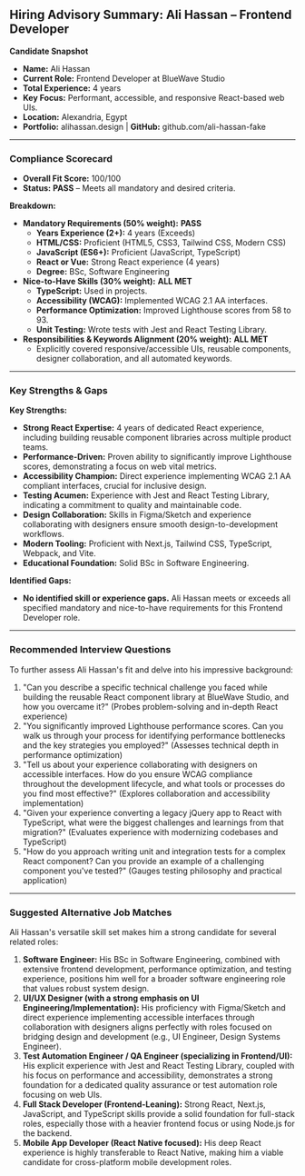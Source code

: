 ## Hiring Advisory Summary: Ali Hassan – Frontend Developer

**Candidate Snapshot**
*   **Name:** Ali Hassan
*   **Current Role:** Frontend Developer at BlueWave Studio
*   **Total Experience:** 4 years
*   **Key Focus:** Performant, accessible, and responsive React-based web UIs.
*   **Location:** Alexandria, Egypt
*   **Portfolio:** alihassan.design | **GitHub:** github.com/ali-hassan-fake

---

### Compliance Scorecard

*   **Overall Fit Score:** 100/100
*   **Status:** **PASS** – Meets all mandatory and desired criteria.

**Breakdown:**
*   **Mandatory Requirements (50% weight):** **PASS**
    *   **Years Experience (2+):** 4 years (Exceeds)
    *   **HTML/CSS:** Proficient (HTML5, CSS3, Tailwind CSS, Modern CSS)
    *   **JavaScript (ES6+):** Proficient (JavaScript, TypeScript)
    *   **React or Vue:** Strong React experience (4 years)
    *   **Degree:** BSc, Software Engineering
*   **Nice-to-Have Skills (30% weight):** **ALL MET**
    *   **TypeScript:** Used in projects.
    *   **Accessibility (WCAG):** Implemented WCAG 2.1 AA interfaces.
    *   **Performance Optimization:** Improved Lighthouse scores from 58 to 93.
    *   **Unit Testing:** Wrote tests with Jest and React Testing Library.
*   **Responsibilities & Keywords Alignment (20% weight):** **ALL MET**
    *   Explicitly covered responsive/accessible UIs, reusable components, designer collaboration, and all automated keywords.

---

### Key Strengths & Gaps

**Key Strengths:**
*   **Strong React Expertise:** 4 years of dedicated React experience, including building reusable component libraries across multiple product teams.
*   **Performance-Driven:** Proven ability to significantly improve Lighthouse scores, demonstrating a focus on web vital metrics.
*   **Accessibility Champion:** Direct experience implementing WCAG 2.1 AA compliant interfaces, crucial for inclusive design.
*   **Testing Acumen:** Experience with Jest and React Testing Library, indicating a commitment to quality and maintainable code.
*   **Design Collaboration:** Skills in Figma/Sketch and experience collaborating with designers ensure smooth design-to-development workflows.
*   **Modern Tooling:** Proficient with Next.js, Tailwind CSS, TypeScript, Webpack, and Vite.
*   **Educational Foundation:** Solid BSc in Software Engineering.

**Identified Gaps:**
*   **No identified skill or experience gaps.** Ali Hassan meets or exceeds all specified mandatory and nice-to-have requirements for this Frontend Developer role.

---

### Recommended Interview Questions

To further assess Ali Hassan's fit and delve into his impressive background:

1.  "Can you describe a specific technical challenge you faced while building the reusable React component library at BlueWave Studio, and how you overcame it?" (Probes problem-solving and in-depth React experience)
2.  "You significantly improved Lighthouse performance scores. Can you walk us through your process for identifying performance bottlenecks and the key strategies you employed?" (Assesses technical depth in performance optimization)
3.  "Tell us about your experience collaborating with designers on accessible interfaces. How do you ensure WCAG compliance throughout the development lifecycle, and what tools or processes do you find most effective?" (Explores collaboration and accessibility implementation)
4.  "Given your experience converting a legacy jQuery app to React with TypeScript, what were the biggest challenges and learnings from that migration?" (Evaluates experience with modernizing codebases and TypeScript)
5.  "How do you approach writing unit and integration tests for a complex React component? Can you provide an example of a challenging component you've tested?" (Gauges testing philosophy and practical application)

---

### Suggested Alternative Job Matches

Ali Hassan's versatile skill set makes him a strong candidate for several related roles:

1.  **Software Engineer:** His BSc in Software Engineering, combined with extensive frontend development, performance optimization, and testing experience, positions him well for a broader software engineering role that values robust system design.
2.  **UI/UX Designer (with a strong emphasis on UI Engineering/Implementation):** His proficiency with Figma/Sketch and direct experience implementing accessible interfaces through collaboration with designers aligns perfectly with roles focused on bridging design and development (e.g., UI Engineer, Design Systems Engineer).
3.  **Test Automation Engineer / QA Engineer (specializing in Frontend/UI):** His explicit experience with Jest and React Testing Library, coupled with his focus on performance and accessibility, demonstrates a strong foundation for a dedicated quality assurance or test automation role focusing on web UIs.
4.  **Full Stack Developer (Frontend-Leaning):** Strong React, Next.js, JavaScript, and TypeScript skills provide a solid foundation for full-stack roles, especially those with a heavier frontend focus or using Node.js for the backend.
5.  **Mobile App Developer (React Native focused):** His deep React experience is highly transferable to React Native, making him a viable candidate for cross-platform mobile development roles.